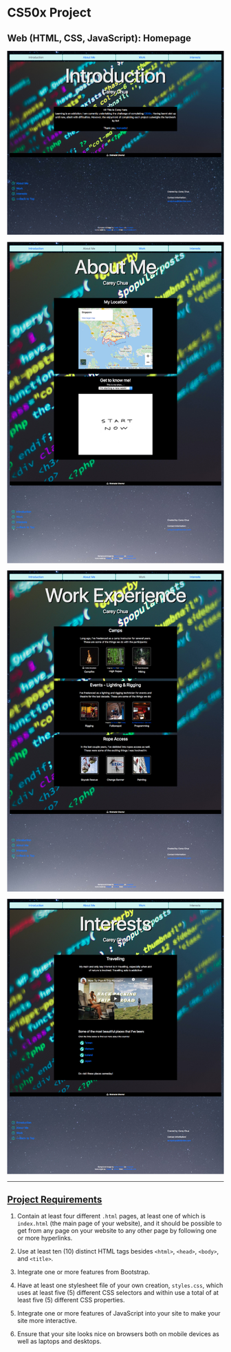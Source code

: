# CS50x Project
## Web (HTML, CSS, JavaScript): Homepage

![Homepage Index](README/Homepage%20Introduction.jpg)

![Homepage About](README/Homepage%20About%20Me.jpg)

![Homepage Work](README/Homepage%20Work%20Experience.jpg)

![Homepage Interests](README/Homepage%20Interests.jpg)

---

## [Project Requirements](https://cs50.harvard.edu/x/2020/tracks/web/homepage/)
1. Contain at least four different ```.html``` pages, at least one of which is ```index.html``` (the main page of your website), and it should be possible to get from any page on your website to any other page by following one or more hyperlinks.

2. Use at least ten (10) distinct HTML tags besides ```<html>```, ```<head>```, ```<body>```, and ```<title>```.

3. Integrate one or more features from Bootstrap.

4. Have at least one stylesheet file of your own creation, ```styles.css```, which uses at least five (5) different CSS selectors and within use a total of at least five (5) different CSS properties.

5. Integrate one or more features of JavaScript into your site to make your site more interactive.

6. Ensure that your site looks nice on browsers both on mobile devices as well as laptops and desktops.
   
